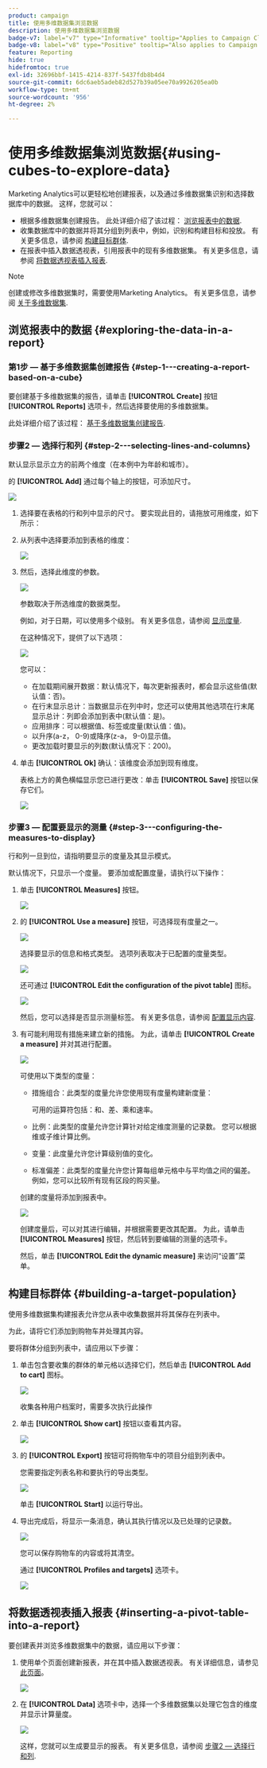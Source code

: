 ```yaml
---
product: campaign
title: 使用多维数据集浏览数据
description: 使用多维数据集浏览数据
badge-v7: label="v7" type="Informative" tooltip="Applies to Campaign Classic v7"
badge-v8: label="v8" type="Positive" tooltip="Also applies to Campaign v8"
feature: Reporting
hide: true
hidefromtoc: true
exl-id: 32696bbf-1415-4214-837f-5437fdb8b4d4
source-git-commit: 6dc6aeb5adeb82d527b39a05ee70a9926205ea0b
workflow-type: tm+mt
source-wordcount: '956'
ht-degree: 2%

---
```


# 使用多维数据集浏览数据{#using-cubes-to-explore-data}



Marketing Analytics可以更轻松地创建报表，以及通过多维数据集识别和选择数据库中的数据。 这样，您就可以：

* 根据多维数据集创建报告。 此处详细介绍了该过程： [浏览报表中的数据](#exploring-the-data-in-a-report).
* 收集数据库中的数据并将其分组到列表中，例如，识别和构建目标和投放。 有关更多信息，请参阅 [构建目标群体](#building-a-target-population).
* 在报表中插入数据透视表，引用报表中的现有多维数据集。 有关更多信息，请参阅 [将数据透视表插入报表](#inserting-a-pivot-table-into-a-report).

>[!NOTE]
>
>创建或修改多维数据集时，需要使用Marketing Analytics。 有关更多信息，请参阅 [关于多维数据集](../../reporting/using/ac-cubes.md).

## 浏览报表中的数据 {#exploring-the-data-in-a-report}

### 第1步 — 基于多维数据集创建报告 {#step-1---creating-a-report-based-on-a-cube}

要创建基于多维数据集的报告，请单击 **[!UICONTROL Create]** 按钮 **[!UICONTROL Reports]** 选项卡，然后选择要使用的多维数据集。

此处详细介绍了该过程： [基于多维数据集创建报告](../../reporting/using/creating-indicators.md#creating-a-report-based-on-a-cube).

### 步骤2 — 选择行和列 {#step-2---selecting-lines-and-columns}

默认显示显示立方的前两个维度（在本例中为年龄和城市）。

的 **[!UICONTROL Add]** 通过每个轴上的按钮，可添加尺寸。

![](assets/s_advuser_cube_in_report_03.png)

1. 选择要在表格的行和列中显示的尺寸。 要实现此目的，请拖放可用维度，如下所示：
1. 从列表中选择要添加到表格的维度：

   ![](assets/s_advuser_cube_in_report_04.png)

1. 然后，选择此维度的参数。

   ![](assets/s_advuser_cube_in_report_04b.png)

   参数取决于所选维度的数据类型。

   例如，对于日期，可以使用多个级别。 有关更多信息，请参阅 [显示度量](../../reporting/using/concepts-and-methodology.md#displaying-measures).

   在这种情况下，提供了以下选项：

   ![](assets/s_advuser_cube_in_report_config2.png)

   您可以：

   * 在加载期间展开数据：默认情况下，每次更新报表时，都会显示这些值(默认值：否)。
   * 在行末显示总计：当数据显示在列中时，您还可以使用其他选项在行末尾显示总计：列即会添加到表中(默认值：是)。
   * 应用排序：可以根据值、标签或度量(默认值：值)。
   * 以升序(a-z， 0-9)或降序(z-a， 9-0)显示值。
   * 更改加载时要显示的列数(默认情况下：200)。

1. 单击 **[!UICONTROL Ok]** 确认：该维度会添加到现有维度。

   表格上方的黄色横幅显示您已进行更改：单击 **[!UICONTROL Save]** 按钮以保存它们。

   ![](assets/s_advuser_cube_in_report_04c.png)

### 步骤3 — 配置要显示的测量 {#step-3---configuring-the-measures-to-display}

行和列一旦到位，请指明要显示的度量及其显示模式。

默认情况下，只显示一个度量。 要添加或配置度量，请执行以下操作：

1. 单击 **[!UICONTROL Measures]** 按钮。

   ![](assets/s_advuser_cube_in_report_05.png)

1. 的 **[!UICONTROL Use a measure]** 按钮，可选择现有度量之一。

   ![](assets/s_advuser_cube_in_report_08.png)

   选择要显示的信息和格式类型。 选项列表取决于已配置的度量类型。

   ![](assets/s_advuser_cube_in_report_09.png)

   还可通过 **[!UICONTROL Edit the configuration of the pivot table]** 图标。

   ![](assets/s_advuser_cube_in_report_config_02.png)

   然后，您可以选择是否显示测量标签。 有关更多信息，请参阅 [配置显示内容](../../reporting/using/concepts-and-methodology.md#configuring-the-display).

1. 有可能利用现有措施来建立新的措施。 为此，请单击 **[!UICONTROL Create a measure]** 并对其进行配置。

   ![](assets/s_advuser_cube_in_report_config_02a.png)

   可使用以下类型的度量：

   * 措施组合：此类型的度量允许您使用现有度量构建新度量：

      可用的运算符包括：和、差、乘和速率。

   * 比例：此类型的度量允许您计算针对给定维度测量的记录数。 您可以根据维或子维计算比例。
   * 变量：此度量允许您计算级别值的变化。
   * 标准偏差：此类型的度量允许您计算每组单元格中与平均值之间的偏差。 例如，您可以比较所有现有区段的购买量。

   创建的度量将添加到报表中。

   ![](assets/s_advuser_cube_in_report_config_02b.png)

   创建度量后，可以对其进行编辑，并根据需要更改其配置。 为此，请单击 **[!UICONTROL Measures]** 按钮，然后转到要编辑的测量的选项卡。

   然后，单击 **[!UICONTROL Edit the dynamic measure]** 来访问“设置”菜单。

## 构建目标群体 {#building-a-target-population}

使用多维数据集构建报表允许您从表中收集数据并将其保存在列表中。

为此，请将它们添加到购物车并处理其内容。

要将群体分组到列表中，请应用以下步骤：

1. 单击包含要收集的群体的单元格以选择它们，然后单击 **[!UICONTROL Add to cart]** 图标。

   ![](assets/s_advuser_cube_in_report_config_02c.png)

   收集各种用户档案时，需要多次执行此操作

1. 单击 **[!UICONTROL Show cart]** 按钮以查看其内容。

   ![](assets/s_advuser_cube_in_report_config_02d.png)

1. 的 **[!UICONTROL Export]** 按钮可将购物车中的项目分组到列表中。

   您需要指定列表名称和要执行的导出类型。

   ![](assets/s-advuser_cube_in_report_config_02e.png)

   单击 **[!UICONTROL Start]** 以运行导出。

1. 导出完成后，将显示一条消息，确认其执行情况以及已处理的记录数。

   ![](assets/s_advuser_cube_in_report_config_02f.png)

   您可以保存购物车的内容或将其清空。

   通过 **[!UICONTROL Profiles and targets]** 选项卡。

   ![](assets/s_advuser_cube_in_report_config_02g.png)

## 将数据透视表插入报表 {#inserting-a-pivot-table-into-a-report}

要创建表并浏览多维数据集中的数据，请应用以下步骤：

1. 使用单个页面创建新报表，并在其中插入数据透视表。 有关详细信息，请参见[此页面](../../reporting/using/creating-a-table.md#creating-a-breakdown-or-pivot-table)。

   ![](assets/s_advuser_cube_in_report_01.png)

1. 在 **[!UICONTROL Data]** 选项卡中，选择一个多维数据集以处理它包含的维度并显示计算量度。

   ![](assets/s_advuser_cube_in_report_02.png)

   这样，您就可以生成要显示的报表。 有关更多信息，请参阅 [步骤2 — 选择行和列](#step-2---selecting-lines-and-columns).
